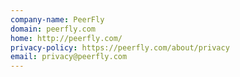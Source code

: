 ```yaml
---
company-name: PeerFly
domain: peerfly.com
home: http://peerfly.com/
privacy-policy: https://peerfly.com/about/privacy
email: privacy@peerfly.com
---
```





